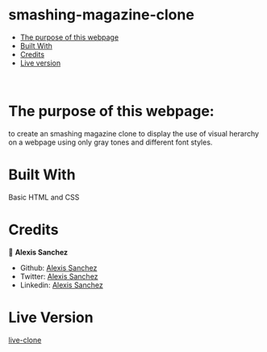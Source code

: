 # smashing-magazine-clone

* [The purpose of this webpage](#The-purpouse-of-this-webpage)
* [Built With](#built-with)
* [Credits](#contact)
* [Live version](#live-Version)
<br>

# The purpose of this webpage:
to create an smashing magazine clone to  display the use of visual herarchy on a webpage using only gray tones and different font styles. 
<br>

# Built With
Basic HTML and CSS



# Credits

👤 **Alexis Sanchez**

- Github: [Alexis Sanchez](https://github.com/Psiale)
- Twitter: [Alexis Sanchez](https://twitter.com/TFH_)
- Linkedin: [Alexis Sanchez](https://www.linkedin.com/in/alexis-sanchez-dev/)

# Live Version
[live-clone](https://rawcdn.githack.com/Psiale/smashing-magazine-clone/1a69cee6e98f52f0ef76be078be7313ee9260520/index.html)

